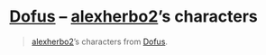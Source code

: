 # [Dofus] – [alexherbo2]’s characters

> [alexherbo2]’s characters from [Dofus].

[Dofus]: https://dofus.com
[alexherbo2]: https://account.ankama.com/en/ankama-profile/alexherbo2-
